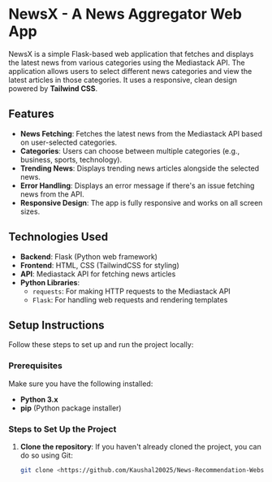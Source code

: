 # NewsX - A News Aggregator Web App

NewsX is a simple Flask-based web application that fetches and displays the latest news from various categories using the Mediastack API. The application allows users to select different news categories and view the latest articles in those categories. It uses a responsive, clean design powered by **Tailwind CSS**.

## Features

- **News Fetching**: Fetches the latest news from the Mediastack API based on user-selected categories.
- **Categories**: Users can choose between multiple categories (e.g., business, sports, technology).
- **Trending News**: Displays trending news articles alongside the selected news.
- **Error Handling**: Displays an error message if there's an issue fetching news from the API.
- **Responsive Design**: The app is fully responsive and works on all screen sizes.

## Technologies Used

- **Backend**: Flask (Python web framework)
- **Frontend**: HTML, CSS (TailwindCSS for styling)
- **API**: Mediastack API for fetching news articles
- **Python Libraries**:
  - `requests`: For making HTTP requests to the Mediastack API
  - `Flask`: For handling web requests and rendering templates

## Setup Instructions

Follow these steps to set up and run the project locally:

### Prerequisites

Make sure you have the following installed:

- **Python 3.x**
- **pip** (Python package installer)

### Steps to Set Up the Project

1. **Clone the repository**:
   If you haven't already cloned the project, you can do so using Git:
   ```bash
   git clone <https://github.com/Kaushal20025/News-Recommendation-Website.git>
